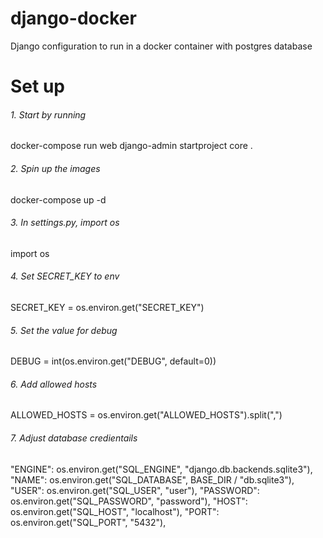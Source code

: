 # django-docker
Django configuration to run in a docker container with postgres database

# Set up
###### 1. Start by running 
docker-compose run web django-admin startproject core . 

###### 2. Spin up the images
docker-compose up -d

###### 3. In settings.py, import os
import os

###### 4. Set SECRET_KEY to env 
SECRET_KEY = os.environ.get("SECRET_KEY")

###### 5. Set the value for debug
DEBUG = int(os.environ.get("DEBUG", default=0))

###### 6. Add allowed hosts
ALLOWED_HOSTS = os.environ.get("ALLOWED_HOSTS").split(",")

###### 7. Adjust database credientails
"ENGINE": os.environ.get("SQL_ENGINE", "django.db.backends.sqlite3"),
"NAME": os.environ.get("SQL_DATABASE", BASE_DIR / "db.sqlite3"),
"USER": os.environ.get("SQL_USER", "user"),
"PASSWORD": os.environ.get("SQL_PASSWORD", "password"),
"HOST": os.environ.get("SQL_HOST", "localhost"),
"PORT": os.environ.get("SQL_PORT", "5432"),